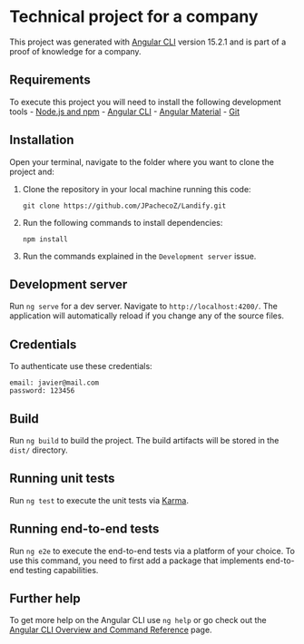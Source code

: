 # Technical project for a company

This project was generated with [Angular CLI](https://github.com/angular/angular-cli) version 15.2.1 and is part of a proof of knowledge for a company.

## Requirements

To execute this project you will need to install the following development tools
    - [Node.js and npm](https://nodejs.org/)
    - [Angular CLI](https://cli/angular/io)
    - [Angular Material](https://material.angular.io/)
    - [Git](https://git-scm.com/)

## Installation

Open your terminal, navigate to the folder where you want to clone the project and:

1. Clone the repository in your local machine running this code:
   
   `git clone https://github.com/JPachecoZ/Landify.git`

2. Run the following commands to install dependencies:

   `npm install`

3. Run the commands explained in the `Development server` issue.

## Development server

Run `ng serve` for a dev server. Navigate to `http://localhost:4200/`. The application will automatically reload if you change any of the source files.

## Credentials

To authenticate use these credentials:

    email: javier@mail.com
    password: 123456
## Build

Run `ng build` to build the project. The build artifacts will be stored in the `dist/` directory.

## Running unit tests

Run `ng test` to execute the unit tests via [Karma](https://karma-runner.github.io).

## Running end-to-end tests

Run `ng e2e` to execute the end-to-end tests via a platform of your choice. To use this command, you need to first add a package that implements end-to-end testing capabilities.

## Further help

To get more help on the Angular CLI use `ng help` or go check out the [Angular CLI Overview and Command Reference](https://angular.io/cli) page.
